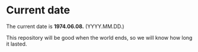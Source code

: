 # Current date

The current date is **1974.06.08.** (YYYY.MM.DD.)

This repository will be good when the world ends, so we will know how long it lasted.